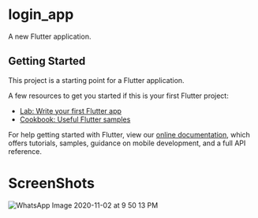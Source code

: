 # login_app

A new Flutter application.

## Getting Started

This project is a starting point for a Flutter application.

A few resources to get you started if this is your first Flutter project:

- [Lab: Write your first Flutter app](https://flutter.dev/docs/get-started/codelab)
- [Cookbook: Useful Flutter samples](https://flutter.dev/docs/cookbook)

For help getting started with Flutter, view our
[online documentation](https://flutter.dev/docs), which offers tutorials,
samples, guidance on mobile development, and a full API reference.

# ScreenShots

![WhatsApp Image 2020-11-02 at 9 50 13 PM](https://user-images.githubusercontent.com/73787635/97895353-7e1a2380-1d55-11eb-976e-750de47656fb.jpeg)

